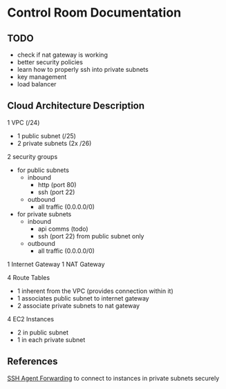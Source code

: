 # Control Room Documentation

## TODO 
- check if nat gateway is working
- better security policies
- learn how to properly ssh into private subnets
- key management
- load balancer

## Cloud Architecture Description
1 VPC (/24)
- 1 public subnet (/25)
- 2 private subnets (2x /26)

2 security groups
- for public subnets
  - inbound
    - http (port 80)
    - ssh (port 22)
  - outbound
    - all traffic (0.0.0.0/0)
- for private subnets
  - inbound
    - api comms (todo)
    - ssh (port 22) from public subnet only
  - outbound
    - all traffic (0.0.0.0/0)

1 Internet Gateway
1 NAT Gateway

4 Route Tables
- 1 inherent from the VPC (provides connection within it)
- 1 associates public subnet to internet gateway
- 2 associate private subnets to nat gateway

4 EC2 Instances
- 2 in public subnet
- 1 in each private subnet


## References
[SSH Agent Forwarding](https://mistwire.com/ssh-agent-forwarding-in-aws/) to connect to instances in private subnets securely
